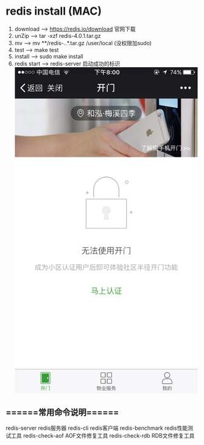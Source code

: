 # redis install (MAC)
1. download --> https://redis.io/download 官网下载
2. unZip --> tar -xzf redis-4.0.1.tar.gz
3. mv --> mv **/redis-*.*.*.tar.gz /user/local (没权限加sudo)
4. test --> make test
5. install --> sudo make install
6. redis start --> redis-server
启动成功的标识<br>
![](https://github.com/Marszed/vue-family-bucket/raw/master/gitImage/WechatIMG1.png)


## ======常用命令说明======

redis-server redis服务器
redis-cli redis客户端
redis-benchmark redis性能测试工具
redis-check-aof AOF文件修复工具
redis-check-rdb RDB文件修复工具